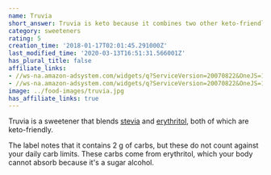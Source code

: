 ```yaml
---
name: Truvia
short_answer: Truvia is keto because it combines two other keto-friendly sweeteners.
category: sweeteners
rating: 5
creation_time: '2018-01-17T02:01:45.291000Z'
last_modified_time: '2020-03-13T16:51:31.566001Z'
has_plural_title: false
affiliate_links:
- //ws-na.amazon-adsystem.com/widgets/q?ServiceVersion=20070822&OneJS=1&Operation=GetAdHtml&MarketPlace=US&source=ss&ref=as_ss_li_til&ad_type=product_link&tracking_id=isitketo-20&marketplace=amazon&region=US&placement=B004LSGEXY&asins=B004LSGEXY&linkId=7fd1eb626016bc1e37e523c5810984cd&show_border=true&link_opens_in_new_window=true
- //ws-na.amazon-adsystem.com/widgets/q?ServiceVersion=20070822&OneJS=1&Operation=GetAdHtml&MarketPlace=US&source=ss&ref=as_ss_li_til&ad_type=product_link&tracking_id=isitketo-20&language=en_US&marketplace=amazon&region=US&placement=B07PL7XJ2F&asins=B07PL7XJ2F&linkId=7a95c0b102937d3c8b06ae3688ad27f6&show_border=true&link_opens_in_new_window=true
image: ../food-images/truvia.jpg
has_affiliate_links: true
---
```

Truvia is a sweetener that blends [stevia](/stevia) and [erythritol](/erythritol), both of which are keto-friendly.

The label notes that it contains 2 g of carbs, but these do not count against your daily carb limits. These carbs come from erythritol, which your body cannot absorb because it's a sugar alcohol.
